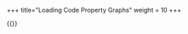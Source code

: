 +++
title="Loading Code Property Graphs"
weight = 10
+++

{{<snippet file="codepropertygraph/codepropertygraph/src/test/scala/io/shiftleft/codepropertygraph/cpgloading/CpgLoaderTests.scala" language="scala">}}
